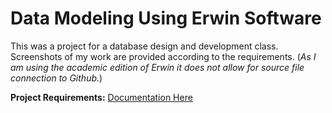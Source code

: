 # Data Modeling Using Erwin Software
This was a project for a database design and development class.
Screenshots of my work are provided according to the requirements. 
(_As I am using the academic edition of Erwin it does not allow for source file connection to Github._)

**Project Requirements:** [Documentation Here](/CIS3050-Project1_Fall_2023.pdf)
